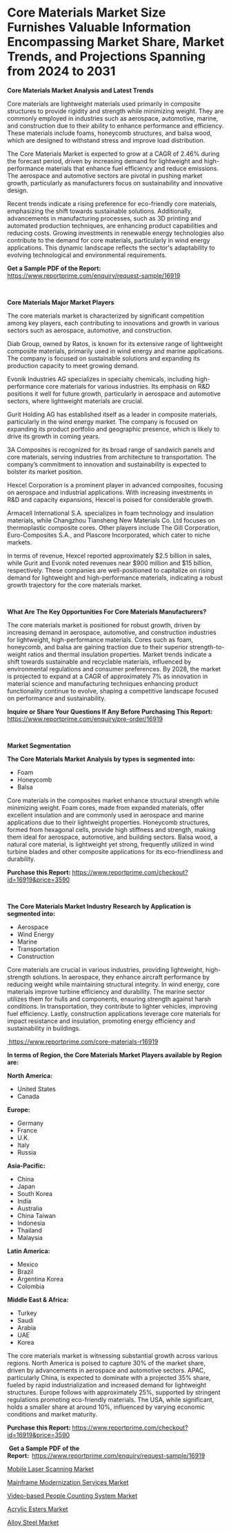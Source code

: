 <p><h1>Core Materials Market Size Furnishes Valuable Information Encompassing Market Share, Market Trends, and Projections Spanning from 2024 to 2031</h1></p><p><strong>Core Materials Market Analysis and Latest Trends</strong></p>
<p><p>Core materials are lightweight materials used primarily in composite structures to provide rigidity and strength while minimizing weight. They are commonly employed in industries such as aerospace, automotive, marine, and construction due to their ability to enhance performance and efficiency. These materials include foams, honeycomb structures, and balsa wood, which are designed to withstand stress and improve load distribution.</p><p>The Core Materials Market is expected to grow at a CAGR of 2.46% during the forecast period, driven by increasing demand for lightweight and high-performance materials that enhance fuel efficiency and reduce emissions. The aerospace and automotive sectors are pivotal in pushing market growth, particularly as manufacturers focus on sustainability and innovative design. </p><p>Recent trends indicate a rising preference for eco-friendly core materials, emphasizing the shift towards sustainable solutions. Additionally, advancements in manufacturing processes, such as 3D printing and automated production techniques, are enhancing product capabilities and reducing costs. Growing investments in renewable energy technologies also contribute to the demand for core materials, particularly in wind energy applications. This dynamic landscape reflects the sector's adaptability to evolving technological and environmental requirements.</p></p>
<p><strong>Get a Sample PDF of the Report:&nbsp;</strong> <a href="https://www.reportprime.com/enquiry/request-sample/16919?utm_campaign=1843&utm_medium=2&utm_source=Github&utm_content=ia&utm_term=24112024&utm_id=core-materials">https://www.reportprime.com/enquiry/request-sample/16919</a></p>
<p>&nbsp;</p>
<p><strong>Core Materials Major Market Players</strong></p>
<p><p>The core materials market is characterized by significant competition among key players, each contributing to innovations and growth in various sectors such as aerospace, automotive, and construction. </p><p>Diab Group, owned by Ratos, is known for its extensive range of lightweight composite materials, primarily used in wind energy and marine applications. The company is focused on sustainable solutions and expanding its production capacity to meet growing demand.</p><p>Evonik Industries AG specializes in specialty chemicals, including high-performance core materials for various industries. Its emphasis on R&D positions it well for future growth, particularly in aerospace and automotive sectors, where lightweight materials are crucial.</p><p>Gurit Holding AG has established itself as a leader in composite materials, particularly in the wind energy market. The company is focused on expanding its product portfolio and geographic presence, which is likely to drive its growth in coming years.</p><p>3A Composites is recognized for its broad range of sandwich panels and core materials, serving industries from architecture to transportation. The company’s commitment to innovation and sustainability is expected to bolster its market position.</p><p>Hexcel Corporation is a prominent player in advanced composites, focusing on aerospace and industrial applications. With increasing investments in R&D and capacity expansions, Hexcel is poised for considerable growth.</p><p>Armacell International S.A. specializes in foam technology and insulation materials, while Changzhou Tiansheng New Materials Co. Ltd focuses on thermoplastic composite cores. Other players include The Gill Corporation, Euro-Composites S.A., and Plascore Incorporated, which cater to niche markets.</p><p>In terms of revenue, Hexcel reported approximately $2.5 billion in sales, while Gurit and Evonik noted revenues near $900 million and $15 billion, respectively. These companies are well-positioned to capitalize on rising demand for lightweight and high-performance materials, indicating a robust growth trajectory for the core materials market.</p></p>
<p>&nbsp;</p>
<p><strong>What Are The Key Opportunities For Core Materials Manufacturers?</strong></p>
<p><p>The core materials market is positioned for robust growth, driven by increasing demand in aerospace, automotive, and construction industries for lightweight, high-performance materials. Cores such as foam, honeycomb, and balsa are gaining traction due to their superior strength-to-weight ratios and thermal insulation properties. Market trends indicate a shift towards sustainable and recyclable materials, influenced by environmental regulations and consumer preferences. By 2028, the market is projected to expand at a CAGR of approximately 7% as innovation in material science and manufacturing techniques enhancing product functionality continue to evolve, shaping a competitive landscape focused on performance and sustainability.</p></p>
<p><strong>Inquire or Share Your Questions If Any Before Purchasing This Report:</strong> <a href="https://www.reportprime.com/enquiry/pre-order/16919?utm_campaign=1843&utm_medium=2&utm_source=Github&utm_content=ia&utm_term=24112024&utm_id=core-materials">https://www.reportprime.com/enquiry/pre-order/16919</a></p>
<p>&nbsp;</p>
<p><strong>Market Segmentation</strong></p>
<p><strong>The Core Materials Market Analysis by types is segmented into:</strong></p>
<p><ul><li>Foam</li><li>Honeycomb</li><li>Balsa</li></ul></p>
<p><p>Core materials in the composites market enhance structural strength while minimizing weight. Foam cores, made from expanded materials, offer excellent insulation and are commonly used in aerospace and marine applications due to their lightweight properties. Honeycomb structures, formed from hexagonal cells, provide high stiffness and strength, making them ideal for aerospace, automotive, and building sectors. Balsa wood, a natural core material, is lightweight yet strong, frequently utilized in wind turbine blades and other composite applications for its eco-friendliness and durability.</p></p>
<p><strong>Purchase this Report:&nbsp;</strong><a href="https://www.reportprime.com/checkout?id=16919&price=3590&utm_campaign=1843&utm_medium=2&utm_source=Github&utm_content=ia&utm_term=24112024&utm_id=core-materials">https://www.reportprime.com/checkout?id=16919&price=3590</a></p>
<p>&nbsp;</p>
<p><strong>The Core Materials Market Industry Research by Application is segmented into:</strong></p>
<p><ul><li>Aerospace</li><li>Wind Energy</li><li>Marine</li><li>Transportation</li><li>Construction</li></ul></p>
<p><p>Core materials are crucial in various industries, providing lightweight, high-strength solutions. In aerospace, they enhance aircraft performance by reducing weight while maintaining structural integrity. In wind energy, core materials improve turbine efficiency and durability. The marine sector utilizes them for hulls and components, ensuring strength against harsh conditions. In transportation, they contribute to lighter vehicles, improving fuel efficiency. Lastly, construction applications leverage core materials for impact resistance and insulation, promoting energy efficiency and sustainability in buildings.</p></p>
<p><a href="https://www.reportprime.com/core-materials-r16919?utm_campaign=1843&utm_medium=2&utm_source=Github&utm_content=ia&utm_term=24112024&utm_id=core-materials">&nbsp;https://www.reportprime.com/core-materials-r16919</a></p>
<p><strong>In terms of Region, the Core Materials Market Players available by Region are:</strong></p>
<p>
    <p> <strong> North America: </strong>
        <ul>
            <li>United States</li>
            <li>Canada</li>
        </ul>
        </p> 
    <p> <strong> Europe: </strong>
        <ul>
            <li>Germany</li>
            <li>France</li>
            <li>U.K.</li>
            <li>Italy</li>
            <li>Russia</li>
        </ul>
        </p> 
    <p> <strong> Asia-Pacific: </strong>
        <ul>
            <li>China</li>
            <li>Japan</li>
            <li>South Korea</li>
            <li>India</li>
            <li>Australia</li>
            <li>China Taiwan</li>
            <li>Indonesia</li>
            <li>Thailand</li>
            <li>Malaysia</li>
        </ul>
        </p> 
    <p> <strong> Latin America: </strong>
        <ul>
            <li>Mexico</li>
            <li>Brazil</li>
            <li>Argentina Korea</li>
            <li>Colombia</li>
        </ul>
        </p> 
    <p> <strong> Middle East & Africa: </strong>
        <ul>
            <li>Turkey</li>
            <li>Saudi</li>
            <li>Arabia</li>
            <li>UAE</li>
            <li>Korea</li>
        </ul>
    </p>
    </p>
<p><p>The core materials market is witnessing substantial growth across various regions. North America is poised to capture 30% of the market share, driven by advancements in aerospace and automotive sectors. APAC, particularly China, is expected to dominate with a projected 35% share, fueled by rapid industrialization and increased demand for lightweight structures. Europe follows with approximately 25%, supported by stringent regulations promoting eco-friendly materials. The USA, while significant, holds a smaller share at around 10%, influenced by varying economic conditions and market maturity.</p></p>
<p><strong>Purchase this Report: </strong><a href="https://www.reportprime.com/checkout?id=16919&price=3590&utm_campaign=1843&utm_medium=2&utm_source=Github&utm_content=ia&utm_term=24112024&utm_id=core-materials">https://www.reportprime.com/checkout?id=16919&price=3590</a></p>
<p>&nbsp;<strong>Get a Sample PDF of the Report:&nbsp;&nbsp;</strong><a href="https://www.reportprime.com/enquiry/request-sample/16919?utm_campaign=1843&utm_medium=2&utm_source=Github&utm_content=ia&utm_term=24112024&utm_id=core-materials">https://www.reportprime.com/enquiry/request-sample/16919</a></p>
<p><strong></strong></p>
<p><p><a href="https://issuu.com/reportprime-2/docs/mobile-laser-scanning-market-size-2_1c86ef8013a96a?utm_campaign=1843&utm_medium=2&utm_source=Github&utm_content=ia&utm_term=24112024&utm_id=core-materials">Mobile Laser Scanning Market</a></p><p><a href="https://issuu.com/reportprime-2/docs/mainframe-modernization-services-ma_6cb4c7bb59d9c2?utm_campaign=1843&utm_medium=2&utm_source=Github&utm_content=ia&utm_term=24112024&utm_id=core-materials">Mainframe Modernization Services Market</a></p><p><a href="https://www.linkedin.com/pulse/video-based-people-counting-system-market-matrix-applications-chtxe?utm_campaign=1843&utm_medium=2&utm_source=Github&utm_content=ia&utm_term=24112024&utm_id=core-materials">Video-based People Counting System Market</a></p><p><a href="https://www.linkedin.com/pulse/regional-adaptations-global-acrylic-esters-market-trends-overview-ldgdc?utm_campaign=1843&utm_medium=2&utm_source=Github&utm_content=ia&utm_term=24112024&utm_id=core-materials">Acrylic Esters Market</a></p><p><a href="https://github.com/prosalinda88/Market-Research-Report-List-6/blob/main/alloy-steel-market.md?utm_campaign=1843&utm_medium=2&utm_source=Github&utm_content=ia&utm_term=24112024&utm_id=core-materials">Alloy Steel Market</a></p></p>